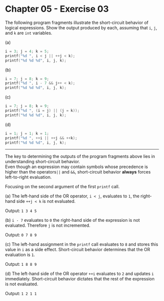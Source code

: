# Chapter 05 - Exercise 03

The following program fragments illustrate the short-circuit behavior of logical
expressions. Show the output produced by each, assuming that `i`, `j`, and `k`
are `int` variables.

(a)

```C
i = 3; j = 4; k = 5;
printf("%d ", i < j || ++j < k);
printf("%d %d %d", i, j, k);
```

(b)

```C
i = 7; j = 8; k = 9;
printf("%d ", i - 7 && j++ < k);
printf("%d %d %d", i, j, k);
```

(c)

```C
i = 7; j = 8; k = 9;
printf("%d ", (i = j) || (j = k));
printf("%d %d %d", i, j, k);
```

(d)

```C
i = 1; j = 1; k = 1;
printf("%d ", ++i || ++j && ++k);
printf("%d %d %d", i, j, k);
```


---

The key to determining the outputs of the program fragments above lies in
understanding short-circuit behavior.  
Even though an expression may contain symbols whose precedence is higher than
the operators`||` and `&&`, short-circuit behavior __always__ forces
left-to-right evaluation.  

Focusing on the second argument of the first `printf` call.   

(a) 
The left-hand side of the OR operator, `i < j`, evaluates to `1`, the right-hand
side `++j < k` is not evaluated.  

Output: `1 3 4 5`  

(b) 
`i - 7` evaluates to `0` the right-hand side of the expression is not evaluated.
Therefore `j` is not incremented.  

Output: `0 7 8 9`  

(c) 
The left-hand assignment in the `printf` call evaluates to `8` and stores this
value in `i` as a side effect. Short-circuit behavior determines that the OR
evaluation is `1`.  

Output: `1 8 8 9`  

(d)
The left-hand side of the OR operator `++i` evaluates to `2` and updates `i`
immediately. Short-circuit behavior dictates that the rest of the expression is
not evaluated.  

Output: `1 2 1 1`
